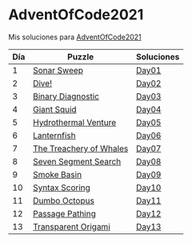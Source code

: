 # AdventOfCode2021
Mis soluciones para [AdventOfCode2021](https://adventofcode.com/2021)

| Día | Puzzle                                                         | Soluciones                 |
|-----|----------------------------------------------------------------|----------------------------|
| 1   | [Sonar Sweep](https://adventofcode.com/2021/day/1)             | [Day01](./Day01/README.md) |
| 2   | [Dive!](https://adventofcode.com/2021/day/2)                   | [Day02](./Day02/README.md) |
| 3   | [Binary Diagnostic](https://adventofcode.com/2021/day/3)       | [Day03](./Day03/README.md) |
| 4   | [Giant Squid](https://adventofcode.com/2021/day/4)             | [Day04](./Day04/README.md) |
| 5   | [Hydrothermal Venture](https://adventofcode.com/2021/day/5)    | [Day05](./Day05/README.md) |
| 6   | [Lanternfish](https://adventofcode.com/2021/day/6)             | [Day06](./Day06/README.md) |
| 7   | [The Treachery of Whales](https://adventofcode.com/2021/day/7) | [Day07](./Day07/README.md) |
| 8   | [Seven Segment Search](https://adventofcode.com/2021/day/8)    | [Day08](./Day08/README.md) |
| 9   | [Smoke Basin](https://adventofcode.com/2021/day/9)             | [Day09](./Day09/README.md) |
| 10  | [Syntax Scoring](https://adventofcode.com/2021/day/10)         | [Day10](./Day10/README.md) |
| 11  | [Dumbo Octopus](https://adventofcode.com/2021/day/11)          | [Day11](./Day11/README.md) |
| 12  | [Passage Pathing](https://adventofcode.com/2021/day/12)        | [Day12](./Day12/README.md) |
| 13  | [Transparent Origami](https://adventofcode.com/2021/day/13)    | [Day13](./Day13/README.md) |
